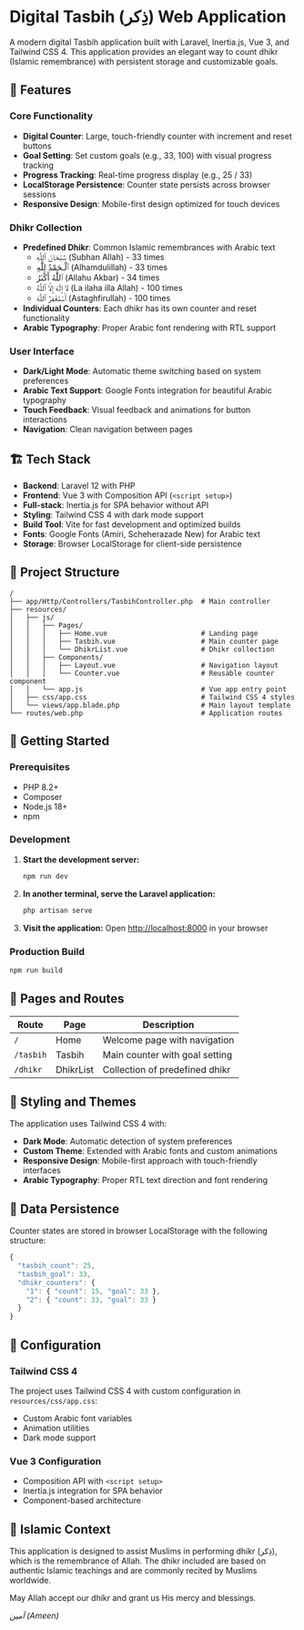 # Digital Tasbih (ذِكر) Web Application

A modern digital Tasbih application built with Laravel, Inertia.js, Vue 3, and Tailwind CSS 4. This application provides an elegant way to count dhikr (Islamic remembrance) with persistent storage and customizable goals.

## 🎯 Features

### Core Functionality

-   **Digital Counter**: Large, touch-friendly counter with increment and reset buttons
-   **Goal Setting**: Set custom goals (e.g., 33, 100) with visual progress tracking
-   **Progress Tracking**: Real-time progress display (e.g., 25 / 33)
-   **LocalStorage Persistence**: Counter state persists across browser sessions
-   **Responsive Design**: Mobile-first design optimized for touch devices

### Dhikr Collection

-   **Predefined Dhikr**: Common Islamic remembrances with Arabic text
    -   سُبْحَانَ ٱللَّٰهِ (Subhan Allah) - 33 times
    -   ٱلْـحَمْدُ لِلَّٰهِ (Alhamdulillah) - 33 times
    -   ٱللَّٰهُ أَكْبَرُ (Allahu Akbar) - 34 times
    -   لَا إِلَٰهَ إِلَّا ٱللَّٰهُ (La ilaha illa Allah) - 100 times
    -   أَسْتَغْفِرُ ٱللَّٰهَ (Astaghfirullah) - 100 times
-   **Individual Counters**: Each dhikr has its own counter and reset functionality
-   **Arabic Typography**: Proper Arabic font rendering with RTL support

### User Interface

-   **Dark/Light Mode**: Automatic theme switching based on system preferences
-   **Arabic Text Support**: Google Fonts integration for beautiful Arabic typography
-   **Touch Feedback**: Visual feedback and animations for button interactions
-   **Navigation**: Clean navigation between pages

## 🏗️ Tech Stack

-   **Backend**: Laravel 12 with PHP
-   **Frontend**: Vue 3 with Composition API (`<script setup>`)
-   **Full-stack**: Inertia.js for SPA behavior without API
-   **Styling**: Tailwind CSS 4 with dark mode support
-   **Build Tool**: Vite for fast development and optimized builds
-   **Fonts**: Google Fonts (Amiri, Scheherazade New) for Arabic text
-   **Storage**: Browser LocalStorage for client-side persistence

## 📂 Project Structure

```
/
├── app/Http/Controllers/TasbihController.php  # Main controller
├── resources/
│   ├── js/
│   │   ├── Pages/
│   │   │   ├── Home.vue                       # Landing page
│   │   │   ├── Tasbih.vue                     # Main counter page
│   │   │   └── DhikrList.vue                  # Dhikr collection
│   │   ├── Components/
│   │   │   ├── Layout.vue                     # Navigation layout
│   │   │   └── Counter.vue                    # Reusable counter component
│   │   └── app.js                             # Vue app entry point
│   ├── css/app.css                            # Tailwind CSS 4 styles
│   └── views/app.blade.php                    # Main layout template
└── routes/web.php                             # Application routes
```

## 🚀 Getting Started

### Prerequisites

-   PHP 8.2+
-   Composer
-   Node.js 18+
-   npm

### Development

1. **Start the development server:**

    ```bash
    npm run dev
    ```

2. **In another terminal, serve the Laravel application:**

    ```bash
    php artisan serve
    ```

3. **Visit the application:**
   Open [http://localhost:8000](http://localhost:8000) in your browser

### Production Build

```bash
npm run build
```

## 📱 Pages and Routes

| Route     | Page      | Description                    |
| --------- | --------- | ------------------------------ |
| `/`       | Home      | Welcome page with navigation   |
| `/tasbih` | Tasbih    | Main counter with goal setting |
| `/dhikr`  | DhikrList | Collection of predefined dhikr |

## 🎨 Styling and Themes

The application uses Tailwind CSS 4 with:

-   **Dark Mode**: Automatic detection of system preferences
-   **Custom Theme**: Extended with Arabic fonts and custom animations
-   **Responsive Design**: Mobile-first approach with touch-friendly interfaces
-   **Arabic Typography**: Proper RTL text direction and font rendering

## 💾 Data Persistence

Counter states are stored in browser LocalStorage with the following structure:

```javascript
{
  "tasbih_count": 25,
  "tasbih_goal": 33,
  "dhikr_counters": {
    "1": { "count": 15, "goal": 33 },
    "2": { "count": 33, "goal": 33 }
  }
}
```

## 🔧 Configuration

### Tailwind CSS 4

The project uses Tailwind CSS 4 with custom configuration in `resources/css/app.css`:

-   Custom Arabic font variables
-   Animation utilities
-   Dark mode support

### Vue 3 Configuration

-   Composition API with `<script setup>`
-   Inertia.js integration for SPA behavior
-   Component-based architecture

## 🕌 Islamic Context

This application is designed to assist Muslims in performing dhikr (ذِكر), which is the remembrance of Allah. The dhikr included are based on authentic Islamic teachings and are commonly recited by Muslims worldwide.

May Allah accept our dhikr and grant us His mercy and blessings.

_آمين (Ameen)_
